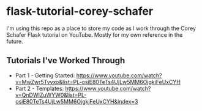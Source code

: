 # flask-tutorial-corey-schafer

I'm using this repo as a place to store my code as I work through the Corey Schafer Flask tutorial on YouTube. Mostly for my own reference in the future.

## Tutorials I've Worked Through

- Part 1 - Getting Started: https://www.youtube.com/watch?v=MwZwr5Tvyxo&list=PL-osiE80TeTs4UjLw5MM6OjgkjFeUxCYH
- Part 2 - Templates: https://www.youtube.com/watch?v=QnDWIZuWYW0&list=PL-osiE80TeTs4UjLw5MM6OjgkjFeUxCYH&index=3